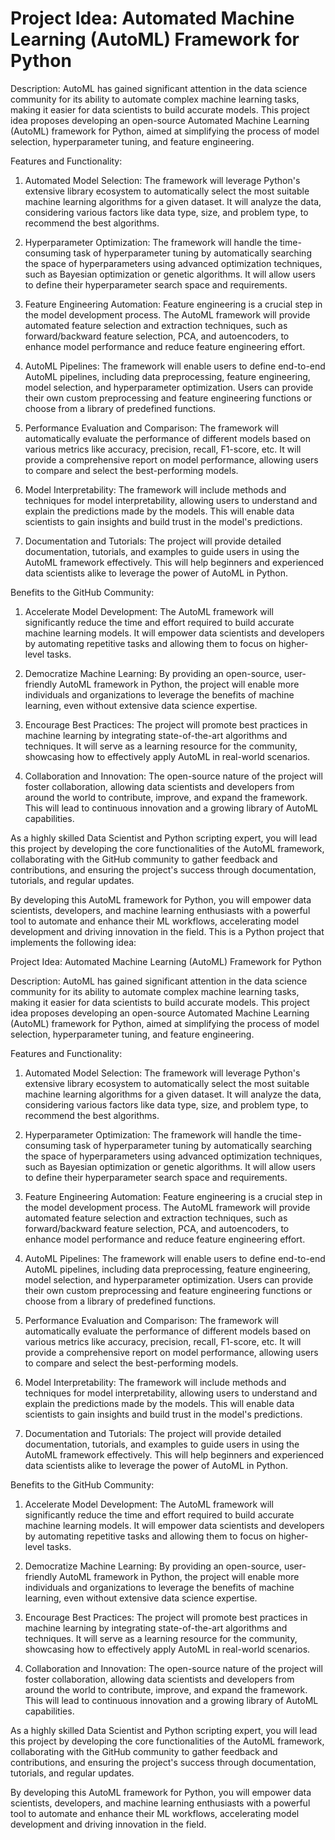 # Project Idea: Automated Machine Learning (AutoML) Framework for Python

Description: AutoML has gained significant attention in the data science community for its ability to automate complex machine learning tasks, making it easier for data scientists to build accurate models. This project idea proposes developing an open-source Automated Machine Learning (AutoML) framework for Python, aimed at simplifying the process of model selection, hyperparameter tuning, and feature engineering.

Features and Functionality:

1. Automated Model Selection: The framework will leverage Python's extensive library ecosystem to automatically select the most suitable machine learning algorithms for a given dataset. It will analyze the data, considering various factors like data type, size, and problem type, to recommend the best algorithms.

2. Hyperparameter Optimization: The framework will handle the time-consuming task of hyperparameter tuning by automatically searching the space of hyperparameters using advanced optimization techniques, such as Bayesian optimization or genetic algorithms. It will allow users to define their hyperparameter search space and requirements.

3. Feature Engineering Automation: Feature engineering is a crucial step in the model development process. The AutoML framework will provide automated feature selection and extraction techniques, such as forward/backward feature selection, PCA, and autoencoders, to enhance model performance and reduce feature engineering effort.

4. AutoML Pipelines: The framework will enable users to define end-to-end AutoML pipelines, including data preprocessing, feature engineering, model selection, and hyperparameter optimization. Users can provide their own custom preprocessing and feature engineering functions or choose from a library of predefined functions.

5. Performance Evaluation and Comparison: The framework will automatically evaluate the performance of different models based on various metrics like accuracy, precision, recall, F1-score, etc. It will provide a comprehensive report on model performance, allowing users to compare and select the best-performing models.

6. Model Interpretability: The framework will include methods and techniques for model interpretability, allowing users to understand and explain the predictions made by the models. This will enable data scientists to gain insights and build trust in the model's predictions.

7. Documentation and Tutorials: The project will provide detailed documentation, tutorials, and examples to guide users in using the AutoML framework effectively. This will help beginners and experienced data scientists alike to leverage the power of AutoML in Python.

Benefits to the GitHub Community:

1. Accelerate Model Development: The AutoML framework will significantly reduce the time and effort required to build accurate machine learning models. It will empower data scientists and developers by automating repetitive tasks and allowing them to focus on higher-level tasks.

2. Democratize Machine Learning: By providing an open-source, user-friendly AutoML framework in Python, the project will enable more individuals and organizations to leverage the benefits of machine learning, even without extensive data science expertise.

3. Encourage Best Practices: The project will promote best practices in machine learning by integrating state-of-the-art algorithms and techniques. It will serve as a learning resource for the community, showcasing how to effectively apply AutoML in real-world scenarios.

4. Collaboration and Innovation: The open-source nature of the project will foster collaboration, allowing data scientists and developers from around the world to contribute, improve, and expand the framework. This will lead to continuous innovation and a growing library of AutoML capabilities.

As a highly skilled Data Scientist and Python scripting expert, you will lead this project by developing the core functionalities of the AutoML framework, collaborating with the GitHub community to gather feedback and contributions, and ensuring the project's success through documentation, tutorials, and regular updates.

By developing this AutoML framework for Python, you will empower data scientists, developers, and machine learning enthusiasts with a powerful tool to automate and enhance their ML workflows, accelerating model development and driving innovation in the field.
This is a Python project that implements the following idea:

Project Idea: Automated Machine Learning (AutoML) Framework for Python

Description: AutoML has gained significant attention in the data science community for its ability to automate complex machine learning tasks, making it easier for data scientists to build accurate models. This project idea proposes developing an open-source Automated Machine Learning (AutoML) framework for Python, aimed at simplifying the process of model selection, hyperparameter tuning, and feature engineering.

Features and Functionality:

1. Automated Model Selection: The framework will leverage Python's extensive library ecosystem to automatically select the most suitable machine learning algorithms for a given dataset. It will analyze the data, considering various factors like data type, size, and problem type, to recommend the best algorithms.

2. Hyperparameter Optimization: The framework will handle the time-consuming task of hyperparameter tuning by automatically searching the space of hyperparameters using advanced optimization techniques, such as Bayesian optimization or genetic algorithms. It will allow users to define their hyperparameter search space and requirements.

3. Feature Engineering Automation: Feature engineering is a crucial step in the model development process. The AutoML framework will provide automated feature selection and extraction techniques, such as forward/backward feature selection, PCA, and autoencoders, to enhance model performance and reduce feature engineering effort.

4. AutoML Pipelines: The framework will enable users to define end-to-end AutoML pipelines, including data preprocessing, feature engineering, model selection, and hyperparameter optimization. Users can provide their own custom preprocessing and feature engineering functions or choose from a library of predefined functions.

5. Performance Evaluation and Comparison: The framework will automatically evaluate the performance of different models based on various metrics like accuracy, precision, recall, F1-score, etc. It will provide a comprehensive report on model performance, allowing users to compare and select the best-performing models.

6. Model Interpretability: The framework will include methods and techniques for model interpretability, allowing users to understand and explain the predictions made by the models. This will enable data scientists to gain insights and build trust in the model's predictions.

7. Documentation and Tutorials: The project will provide detailed documentation, tutorials, and examples to guide users in using the AutoML framework effectively. This will help beginners and experienced data scientists alike to leverage the power of AutoML in Python.

Benefits to the GitHub Community:

1. Accelerate Model Development: The AutoML framework will significantly reduce the time and effort required to build accurate machine learning models. It will empower data scientists and developers by automating repetitive tasks and allowing them to focus on higher-level tasks.

2. Democratize Machine Learning: By providing an open-source, user-friendly AutoML framework in Python, the project will enable more individuals and organizations to leverage the benefits of machine learning, even without extensive data science expertise.

3. Encourage Best Practices: The project will promote best practices in machine learning by integrating state-of-the-art algorithms and techniques. It will serve as a learning resource for the community, showcasing how to effectively apply AutoML in real-world scenarios.

4. Collaboration and Innovation: The open-source nature of the project will foster collaboration, allowing data scientists and developers from around the world to contribute, improve, and expand the framework. This will lead to continuous innovation and a growing library of AutoML capabilities.

As a highly skilled Data Scientist and Python scripting expert, you will lead this project by developing the core functionalities of the AutoML framework, collaborating with the GitHub community to gather feedback and contributions, and ensuring the project's success through documentation, tutorials, and regular updates.

By developing this AutoML framework for Python, you will empower data scientists, developers, and machine learning enthusiasts with a powerful tool to automate and enhance their ML workflows, accelerating model development and driving innovation in the field.